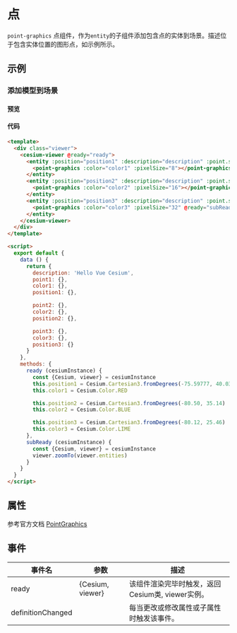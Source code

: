 # 点

`point-graphics` 点组件，作为`entity`的子组件添加包含点的实体到场景。描述位于包含实体位置的图形点，如示例所示。

## 示例

### 添加模型到场景

#### 预览

<doc-preview>
  <template>
    <div class="viewer">
      <cesium-viewer @ready="ready">
        <entity :position="position1" :description="description" :point.sync="point1">
          <point-graphics :color="color1" :pixelSize="8"></point-graphics>
        </entity>
        <entity :position="position2" :description="description">
          <point-graphics :color="color2" :pixelSize="16"></point-graphics>
        </entity>
        <entity :position="position3" :description="description">
          <point-graphics :color="color3" :pixelSize="32" @ready="subReady"></point-graphics>
        </entity>
      </cesium-viewer>
    </div>
  </template>

  <script>
    export default {
      data () {
        return {
          description: 'Hello Vue Cesium',
          point1: null,
          color1: {},
          position1: {x: -75.59777, y: 40.03883},

          color2: {},
          position2: {x: -80.50, y: 35.14},

          color3: {},
          position3: undefined
        }
      },
      methods: {
        ready (cesiumInstance) {
          const {Cesium, viewer} = cesiumInstance
          this.color1 = Cesium.Color.RED

          this.color2 = Cesium.Color.BLUE

          this.position3 = Cesium.Cartesian3.fromDegrees(-80.12, 25.46)
          this.color3 = Cesium.Color.LIME
        },
        subReady (cesiumInstance) {
          const {Cesium, viewer} = cesiumInstance
          viewer.zoomTo(viewer.entities)
        }
      }
    }
  </script>
</doc-preview>

#### 代码

```html
<template>
  <div class="viewer">
    <cesium-viewer @ready="ready">
      <entity :position="position1" :description="description" :point.sync="point1">
        <point-graphics :color="color1" :pixelSize="8"></point-graphics>
      </entity>
      <entity :position="position2" :description="description" :point.sync="point2">
        <point-graphics :color="color2" :pixelSize="16"></point-graphics>
      </entity>
      <entity :position="position3" :description="description" :point.sync="point3">
        <point-graphics :color="color3" :pixelSize="32" @ready="subReady"></point-graphics>
      </entity>
    </cesium-viewer>
  </div>
</template>

<script>
  export default {
    data () {
      return {
        description: 'Hello Vue Cesium',
        point1: {},
        color1: {},
        position1: {},

        point2: {},
        color2: {},
        position2: {},

        point3: {},
        color3: {},
        position3: {}
      }
    },
    methods: {
      ready (cesiumInstance) {
        const {Cesium, viewer} = cesiumInstance
        this.position1 = Cesium.Cartesian3.fromDegrees(-75.59777, 40.03883)
        this.color1 = Cesium.Color.RED

        this.position2 = Cesium.Cartesian3.fromDegrees(-80.50, 35.14)
        this.color2 = Cesium.Color.BLUE

        this.position3 = Cesium.Cartesian3.fromDegrees(-80.12, 25.46)
        this.color3 = Cesium.Color.LIME
      },
      subReady (cesiumInstance) {
        const {Cesium, viewer} = cesiumInstance
        viewer.zoomTo(viewer.entities)
      }
    }
  }
</script>
```

## 属性

参考官方文档 [PointGraphics](https://cesiumjs.org/Cesium/Build/Documentation/PointGraphics.html)
<!-- |属性名|类型|默认值|描述|
|------|-----|-----|----|
|positions|Property||`optional` 指定表示线条的Cartesian3位置数组。|
|followSurface|Property|true|`optional` 指定线段是弧线还是直线连接。|
|clampToGround|Property|false|`optional` 指定线是否贴地。|
|width|Property|1.0|`optional` 指定线的宽度（像素）。|
|show|Property|true|`optional` 指定线是否可显示。|
|material|MaterialProperty|Color.WHITE|`optional` 指定用于绘制线的材质。|
|depthFailMaterial|MaterialProperty||`optional` 指定用于绘制低于地形的线的材质。|
|granularity|Property|Cesium.Math.RADIANS_PER_DEGREE|`optional`指定每个纬度和经度之间的角距离，当followSurface为true时有效。|
|shadows|Property|ShadowMode.DISABLED|`optional` 指定这些是否投射或接收来自每个光源的阴影。|
|distanceDisplayCondition|Property||`optional` 指定相机到线的距离。|
|zIndex|Property|0|`optional` 指定用于排序地面几何的zIndex。 仅当`clampToGround`为真且支持地形上的折线时才有效。|
--- -->

## 事件

|事件名|参数|描述|
|------|----|----|
|ready|{Cesium, viewer}|该组件渲染完毕时触发，返回Cesium类, viewer实例。|
|definitionChanged||每当更改或修改属性或子属性时触发该事件。|
